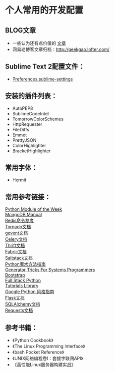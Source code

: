# 个人常用的开发配置

## BLOG文章
* 一些认为还有点价值的 [文章](https://github.com/geekgao/articles/issues)    
* 网易老博客文章归档：http://geekgao.lofter.com/

## Sublime Text 2配置文件：
* [Preferences.sublime-settings](https://github.com/geekgao/Person/raw/master/Preferences.sublime-settings)    


## 安装的插件列表：
*  AutoPEP8
*  SublimeCodeIntel
*  TomorrowColorSchemes
*  HttpRequester
*  FileDiffs
*  Emmet
*  PrettyJSON
*  ColorHighlighter
*  BracketHighlighter    


## 常用字体：
*  Hermit    


## 常用参考链接： 

[Python Module of the Week](http://pymotw.com/2/)  
[MongoDB Manual](http://docs.mongodb.org/manual/)  
[Redis命令参考](http://redisdoc.com/)  
[Tornado文档](http://www.tornadoweb.cn/documentation)  
[gevent文档](http://www.gevent.org/contents.html)  
[Celery文档](http://docs.celeryproject.org/en/latest/index.html)  
[Thrift文档](http://thrift-tutorial.readthedocs.org/en/latest)  
[Fabric文档](http://docs.fabfile.org/)  
[Saltstack文档](http://docs.saltstack.cn/zh_CN/latest/)  
[Python魔术方法指南](http://pycoders-weekly-chinese.readthedocs.org/en/latest/issue6/a-guide-to-pythons-magic-methods.html)  
[Generator Tricks For Systems Programmers](http://www.dabeaz.com/generators/Generators.pdf)  
[Bootstrap](http://www.bootcss.com/)  
[Full Stack Python](http://www.fullstackpython.com/)  
[Tutorials Library](http://www.tutorialspoint.com/tutorialslibrary.htm)  
[Google Python 风格指南](http://zh-google-styleguide.readthedocs.org/en/latest/google-python-styleguide/python_language_rules/)  
[Flask文档](http://docs.jinkan.org/docs/flask/)   
[SQLAlchemy文档](http://docs.sqlalchemy.org/en/)  
[Requests文档](http://requests-docs-cn.readthedocs.org/zh_CN/latest/user/quickstart.html)  

## 参考书籍：  

*  《Python Cookbook》  
*  《The Linux Programming Interface》 
*  《bash Pocket Reference》  
*  《UNIX网络编程卷I：套接字联网API》  
*  《高性能Linux服务器构建实战》  





